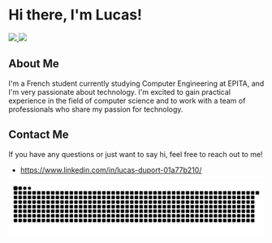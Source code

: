 # Hi there, I'm Lucas!
<div>
 <a href="https://github.com/lucasduport">
 <img height="180em" src="https://github-readme-stats.vercel.app/api?username=lucasduport&show_icons=true&theme=dracula&include_all_commits=true&count_private=true"/>
 <img height="180em" src="https://github-readme-stats.vercel.app/api/top-langs/?username=lucasduport&layout=compact&langs_count=4&theme=dracula"/>
 </a>
</div>
   
## About Me

I'm a French student currently studying Computer Engineering at EPITA, and I'm very passionate about technology. 
I'm excited to gain practical experience in the field of computer science and to work with a team of professionals who share my passion for technology.

## Contact Me
If you have any questions or just want to say hi, feel free to reach out to me!
- https://www.linkedin.com/in/lucas-duport-01a77b210/

<a href="https://github.com/lucasduport">
 <img src="https://github.com/lucasduport/lucasduport/blob/main/funny_github_grid.svg"/>
</a>
